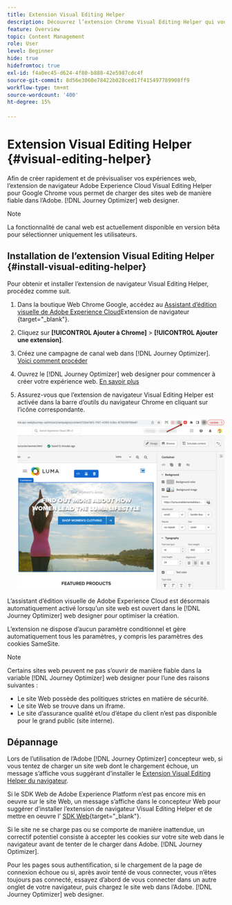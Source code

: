 ```yaml
---
title: Extension Visual Editing Helper
description: Découvrez l’extension Chrome Visual Editing Helper qui vous permet de créer et de prévisualiser des pages web dans Journey Optimizer
feature: Overview
topic: Content Management
role: User
level: Beginner
hide: true
hidefromtoc: true
exl-id: f4a0ec45-d624-4f80-b888-42e5987cdc4f
source-git-commit: 8d56e3060e78422b028ced17f415497789908ff9
workflow-type: tm+mt
source-wordcount: '400'
ht-degree: 15%

---
```


# Extension Visual Editing Helper {#visual-editing-helper}

Afin de créer rapidement et de prévisualiser vos expériences web, l’extension de navigateur Adobe Experience Cloud Visual Editing Helper pour Google Chrome vous permet de charger des sites web de manière fiable dans l’Adobe. [!DNL Journey Optimizer] web designer.

>[!NOTE]
>
>La fonctionnalité de canal web est actuellement disponible en version bêta pour sélectionner uniquement les utilisateurs.

## Installation de l’extension Visual Editing Helper {#install-visual-editing-helper}

Pour obtenir et installer l’extension de navigateur Visual Editing Helper, procédez comme suit.

1. Dans la boutique Web Chrome Google, accédez au [Assistant d’édition visuelle de Adobe Experience Cloud](https://chrome.google.com/webstore/detail/adobe-experience-cloud-vi/kgmjjkfjacffaebgpkpcllakjifppnca)Extension de navigateur {target=&quot;_blank&quot;}.

1. Cliquez sur **[!UICONTROL Ajouter à Chrome]** > **[!UICONTROL Ajouter une extension]**.

1. Créez une campagne de canal web dans [!DNL Journey Optimizer]. [Voici comment procéder](author-web.md#create-web-campaign)

1. Ouvrez le [!DNL Journey Optimizer] web designer pour commencer à créer votre expérience web. [En savoir plus](author-web.md)

1. Assurez-vous que l’extension de navigateur Visual Editing Helper est activée dans la barre d’outils du navigateur Chrome en cliquant sur l’icône correspondante.

   ![](assets/web-visual-editing-extension.png)

L’assistant d’édition visuelle de Adobe Experience Cloud est désormais automatiquement activé lorsqu’un site web est ouvert dans le [!DNL Journey Optimizer] web designer pour optimiser la création.

L’extension ne dispose d’aucun paramètre conditionnel et gère automatiquement tous les paramètres, y compris les paramètres des cookies SameSite.

>[!NOTE]
>
>Certains sites web peuvent ne pas s’ouvrir de manière fiable dans la variable [!DNL Journey Optimizer] web designer pour l’une des raisons suivantes :
>
> * Le site Web possède des politiques strictes en matière de sécurité.
> * Le site Web se trouve dans un iframe.
> * Le site d’assurance qualité et/ou d’étape du client n’est pas disponible pour le grand public (site interne).


## Dépannage

Lors de l’utilisation de l’Adobe [!DNL Journey Optimizer] concepteur web, si vous tentez de charger un site web dont le chargement échoue, un message s’affiche vous suggérant d’installer le [Extension Visual Editing Helper du navigateur](#install-visual-editing-helper).

Si le SDK Web de Adobe Experience Platform n’est pas encore mis en oeuvre sur le site Web, un message s’affiche dans le concepteur Web pour suggérer d’installer l’extension de navigateur Visual Editing Helper et de mettre en oeuvre l’ [SDK Web](https://experienceleague.adobe.com/docs/platform-learn/implement-web-sdk/overview.html?lang=fr){target=&quot;_blank&quot;}.

Si le site ne se charge pas ou se comporte de manière inattendue, un correctif potentiel consiste à accepter les cookies sur votre site web dans le navigateur avant de tenter de le charger dans Adobe. [!DNL Journey Optimizer].

Pour les pages sous authentification, si le chargement de la page de connexion échoue ou si, après avoir tenté de vous connecter, vous n’êtes toujours pas connecté, essayez d’abord de vous connecter dans un autre onglet de votre navigateur, puis chargez le site web dans l’Adobe. [!DNL Journey Optimizer] web designer.
